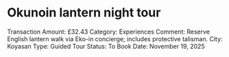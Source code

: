# Okunoin lantern night tour

Transaction Amount: £32.43
Category: Experiences
Comment: Reserve English lantern walk via Eko-in concierge; includes protective talisman. City: Koyasan Type: Guided Tour Status: To Book
Date: November 19, 2025

